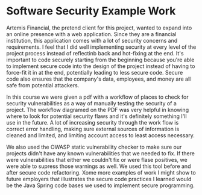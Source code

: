 # Software Security Example Work

Artemis Financial, the pretend client for this project, wanted to expand into an online presence with a web application. Since they are a financial institution, this application comes with a lot of security concerns and requirements. I feel that I did well implementing security at every level of the project process instead of reflectinb back and hot-fixing at the end. It's important to code securely starting from the beginning because you're able to implement secure code into the design of the project instead of having to force-fit it in at the end, potentially leading to less secure code. Secure code also ensures that the company's data, employees, and money are all safe from potential attackers.

In this course we were given a pdf with a workflow of places to check for security vulnerabilities as a way of manually testing the security of a project. The workflow diagramed on the PDF was very helpful in knowing where to look for potential security flaws and it's definitely something I'll use in the future. A lot of increasing security through the work flow is correct error handling, making sure external sources of information is cleaned and limited, and limiting account access to least access necessary. 

We also used the OWASP static vulnerability checker to make sure our projects didn't have any known vulnerabilities that we needed to fix. If there were vulnerabilities that either we couldn't fix or were flase positives, we were able to supress those warnings as well. We used this tool before and after secure code refactoring. Xome more examples of work I might show to future employers that illustrates the secure code practices I learned would be the Java Spring code bases we used to implement secure programming.
